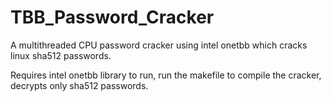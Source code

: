 # TBB_Password_Cracker
A multithreaded CPU password cracker using intel onetbb which cracks linux sha512 passwords.

Requires intel onetbb library to run, run the makefile to compile the cracker, decrypts only sha512 passwords.
